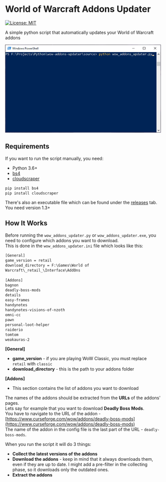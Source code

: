 # World of Warcraft Addons Updater
[![License: MIT](https://img.shields.io/badge/License-MIT-brightgreen.svg)](https://github.com/dbrizov/wow-addons-updater/blob/master/LICENSE)

A simple python script that automatically updates your World of Warcraft addons

![wow_addons_updater.gif](https://github.com/dbrizov/wow-addons-updater/blob/master/docs/wow_addons_updater.gif)

## Requirements
If you want to run the script manually, you need:
- Python 3.6+
- [bs4](https://www.crummy.com/software/BeautifulSoup)
- [cloudscraper](https://github.com/VeNoMouS/cloudscraper)

```
pip install bs4
pip install cloudscraper
```

There's also an executable file which can be found under the [releases](https://github.com/dbrizov/wow-addons-updater/releases) tab. You need version 1.3+

## How It Works
Before running the `wow_addons_updater.py` or `wow_addons_updater.exe`, you need to configure which addons you want to download.<br>
This is done in the `wow_addons_updater.ini` file which looks like this:
```
[General]
game_version = retail
download_directory = F:\Games\World of Warcraft\_retail_\Interface\AddOns

[Addons]
bagnon
deadly-boss-mods
details
easy-frames
handynotes
handynotes-visions-of-nzoth
omni-cc
pawn
personal-loot-helper
raiderio
tomtom
weakauras-2
```

**[General]**
- **game_version** - if you are playing WoW Classic, you must replace `retail` with `classic`
- **download_directory** - this is the path to your addons folder

**[Addons]**
- This section contains the list of addons you want to download

The names of the addons should be extracted from the **URLs** of the addons' pages.<br>
Lets say for example that you want to download **Deadly Boss Mods**.<br>
You have to navigate to the URL of the addon - [https://www.curseforge.com/wow/addons/deadly-boss-mods](https://www.curseforge.com/wow/addons/deadly-boss-mods)<br>
The name of the addon in the config file is the last part of the URL - `deadly-boss-mods`.

When you run the script it will do 3 things:
- **Collect the latest versions of the addons**
- **Download the addons** - keep in mind that it always downloads them, even if they are up to date. I might add a pre-filter in the collecting phase, so it downloads only the outdated ones.
- **Extract the addons**
